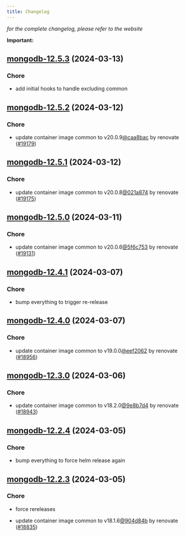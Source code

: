 ```yaml
---
title: Changelog
---
```



*for the complete changelog, please refer to the website*

**Important:**


## [mongodb-12.5.3](https://github.com/truecharts/charts/compare/mongodb-12.5.2...mongodb-12.5.3) (2024-03-13)

### Chore



- add initial hooks to handle excluding common


## [mongodb-12.5.2](https://github.com/truecharts/charts/compare/mongodb-12.5.1...mongodb-12.5.2) (2024-03-12)

### Chore



- update container image common to v20.0.9[@caa8bac](https://github.com/caa8bac) by renovate ([#19179](https://github.com/truecharts/charts/issues/19179))


## [mongodb-12.5.1](https://github.com/truecharts/charts/compare/mongodb-12.5.0...mongodb-12.5.1) (2024-03-12)

### Chore



- update container image common to v20.0.8[@021a874](https://github.com/021a874) by renovate ([#19175](https://github.com/truecharts/charts/issues/19175))


## [mongodb-12.5.0](https://github.com/truecharts/charts/compare/mongodb-12.4.1...mongodb-12.5.0) (2024-03-11)

### Chore



- update container image common to v20.0.6[@5f6c753](https://github.com/5f6c753) by renovate ([#19131](https://github.com/truecharts/charts/issues/19131))


## [mongodb-12.4.1](https://github.com/truecharts/charts/compare/mongodb-12.4.0...mongodb-12.4.1) (2024-03-07)

### Chore



- bump everything to trigger re-release


## [mongodb-12.4.0](https://github.com/truecharts/charts/compare/mongodb-12.3.0...mongodb-12.4.0) (2024-03-07)

### Chore



- update container image common to v19.0.0[@eef2062](https://github.com/eef2062) by renovate ([#18956](https://github.com/truecharts/charts/issues/18956))


## [mongodb-12.3.0](https://github.com/truecharts/charts/compare/mongodb-12.2.4...mongodb-12.3.0) (2024-03-06)

### Chore



- update container image common to v18.2.0[@9e8b7d4](https://github.com/9e8b7d4) by renovate ([#18943](https://github.com/truecharts/charts/issues/18943))


## [mongodb-12.2.4](https://github.com/truecharts/charts/compare/mongodb-12.2.3...mongodb-12.2.4) (2024-03-05)

### Chore



- bump everything to force helm release again


## [mongodb-12.2.3](https://github.com/truecharts/charts/compare/mongodb-12.2.1...mongodb-12.2.3) (2024-03-05)

### Chore



- force rereleases

- update container image common to v18.1.6[@904d84b](https://github.com/904d84b) by renovate ([#18835](https://github.com/truecharts/charts/issues/18835))








